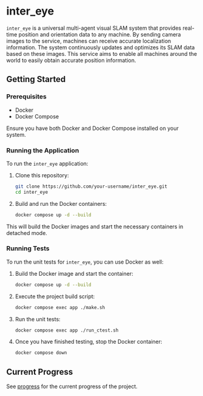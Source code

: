 # inter_eye

`inter_eye` is a universal multi-agent visual SLAM system that provides real-time position and orientation data to any machine.
By sending camera images to the service, machines can receive accurate localization information. The system continuously updates and optimizes its SLAM data based on these images.
This service aims to enable all machines around the world to easily obtain accurate position information.

## Getting Started

### Prerequisites

- Docker
- Docker Compose

Ensure you have both Docker and Docker Compose installed on your system.

### Running the Application

To run the `inter_eye` application:

1. Clone this repository:
   ```bash
   git clone https://github.com/your-username/inter_eye.git
   cd inter_eye
   ```

2. Build and run the Docker containers:
   ```bash
   docker compose up -d --build
   ```

This will build the Docker images and start the necessary containers in detached mode.

### Running Tests

To run the unit tests for `inter_eye`, you can use Docker as well:

1. Build the Docker image and start the container:
   ```bash
   docker compose up -d --build
   ```

2. Execute the project build script:
   ```bash
   docker compose exec app ./make.sh
   ```

3. Run the unit tests:
   ```bash
   docker compose exec app ./run_ctest.sh
   ```

4. Once you have finished testing, stop the Docker container:
   ```bash
   docker compose down
   ```

## Current Progress
See [progress](progress) for the current progress of the project.
